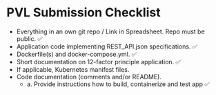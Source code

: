 # PVL Submission Checklist

* Everything in an own git repo / Link in Spreadsheet. Repo must be public. ✅
* Application code implementing REST_API.json specifications. ✅
* Dockerfile(s) and docker-compose.yml. ✅
* Short documentation on 12-factor principle application. ✅
* If applicable, Kubernetes manifest files.
* Code documentation (comments and/or README). 
    - a. Provide instructions how to build, containerize and test app ✅